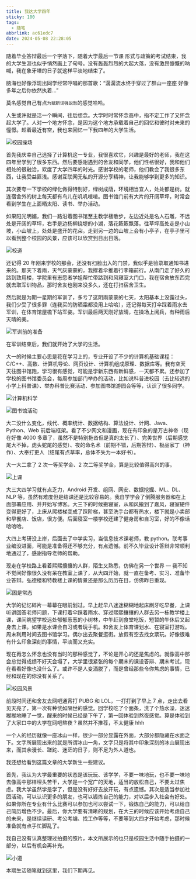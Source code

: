 ```yaml
---
title: 我这大学四年
sticky: 100
tags:
  - 随笔
abbrlink: ac61edc7
date: 2024-05-08 22:28:05
---
```


随着毕业答辩最后一个字落下，随着大学最后一节课 形式与政策的考试结束，我的大学生涯也似乎悄然画上了句号。没有轰轰烈烈的大起大落，没有激昂慷慨的呐喊，我在象牙塔的日子就这样平淡地结束了。

脑海也好像浮现出同学经常哼唱的那首歌：“潺潺流水终于穿过了群山一座座 好像多年之后你依然执着...”

莫名感觉自己有点`为赋新词强说愁`的感觉哈哈。

人生或许就是活一个瞬间，往后想念。大学时时常怀念高中，指不定工作了又怀念起大学了。人对一个地方怀念，是因为这个地方承载着自己的回忆和彼时对未来的憧憬。趁着最近有空，我也来回忆一下我四年的大学生活。

![校园操场](https://pic3.zhimg.com/80/v2-536b29ac88803fe2c4bdd8aa89ad8552_1440w.webp)

首先我庆幸自己选择了计算机这一专业，我很喜欢它，兴趣是最好的老师，我在这四年里学到了很多东西。然后要感谢遇到的舍友和同学，他们性格很好，我和他们相处的很融洽，欢度了大学四年的时光。感谢学校的老师，他们教会了我很多东西，让我受益匪浅。感谢互联网无私的开源分享精神，让我能够学到更多的知识。

其次要夸一下学校的绿化做得特别好，绿树成荫，环境相当宜人，处处都是树。就连宿舍外的树上每天都有鸟儿在叽叽喳喳。图书馆门前有大片的开阔草坪，时常会看到学生在上面晒太阳、读书、举办活动。

如果阳光明媚，我们一路沿着图书馆至主教学楼散步，左边近处是名人石雕，不远处是开阔的草坪，右手是边杨柳绕堤的小湖，落花簌簌飘落。往草坪高处走是小山坡，小山坡上，处处是盛开的花朵。走到另一边的山坡上会有小亭子，在亭子里可以看到整个校园的风景，应该可以欣赏到日出日落。

![校道](https://pic4.zhimg.com/80/v2-778576cfa1a19d1d10df4e44e0498c8f_1440w.webp)

还记得 20 年刚来学校的那会，还没有扫脸出入的门禁，我似乎是验录取通知书进来的。那天下着雨，天气灰蒙蒙的，我撑着伞推着行李箱前行。从南门走了好久的路到致用楼，学院里有志愿者学姐帮忙带路到和风寝室大门口，我在宿舍放东西完就去取军训物品，那时舍友也刚来没多久，还在打扫宿舍卫生。

然后就是为期一星期的军训了，多亏了这阴雨蒙蒙的七天，太阳基本上没露过头，我们少受了很多罪（连我买的防晒霜都没用上哈哈），还记得每天打伞踩着雨水去军训，在体育馆屋檐下站军姿。军训最后两天刚好放晴，在操场上阅兵，有种雨后天晴的美。

![军训前的准备](https://pic1.zhimg.com/80/v2-4ff242e1aa4af66899d7f1a2d3b58e68_1440w.webp)

在军训结束后，我们就开始了大学的生活。

大一的时候主要心思是花在学习上的，专业开设了不少的计算机基础课程：C/C++、高数、计算机导论、网页设计、计算机组成原理、数据库等。我有空天天往图书馆跑，学习很有感觉，可能是学新东西有新鲜感，一天都不累。还参加了学校的图书馆委员会，每周参加部门举办的活动，比如说科普进校园（去比较远的小学上科普课）、举办科普比赛活动、参加图书馆游园会等等，认识了很多同学。

![计算机科学](https://pic1.zhimg.com/80/v2-9efcc548e4d479f9fa715eb896016d84_1440w.webp)

![图书馆活动](https://pic2.zhimg.com/80/v2-9fda7ec1d935bda8949042dc466d6109_1440w.webp)

大二没什么变化，线代、概率统计、数据结构、算法设计、计网、Java、Python、Web 前后端框架。看了不少网文和漫画，现在有印象的是万古神帝（现在好像 4000 多章了，虽然不是特别拖沓但是真的太长了）、完美世界（后期感觉尾大不掉，虎头蛇尾的感觉）、夜的命名术（前期不错，后期答辩）、极品家丁（神作）、大奉打更人（结尾有点草率，总体不失为一本好书）。

大一大二拿了 2 次一等奖学金、2 次二等奖学金，算是比较值得高兴的事。

![上课](https://pic3.zhimg.com/80/v2-70e575b60fc803d56f24a176363accca_1440w.webp)

大三大四学习就有点乏力，Android 开发、组网、网安、数据挖掘、ML、DL、NLP 等，虽然有难度但是结课还是比较容易的。我自学学会了倒腾服务器和在上面部署应用、并开始写博客。大三下的时候搬寝室，从和风搬到了嘉风，寝室硬件变得更好了，上床从爬楼梯变成了踩阶梯，甚至洗手台都有热水，楼下就是小卖部和早餐店、饭店，很方便。后面寝室一楼学校还建了健身房和自习室，好的不像话哈哈哈。

大四上考研没上岸，后面去了中学实习，当信息技术课老师，教 python。联考事业编没进面，可能是准备得还不够充分，有点遗憾。前不久毕业设计答辩非常顺利地通过了，感谢指导老师的帮助。

现走在学校路上看着熙熙攘攘的人群，陌生又熟悉，仿佛在另一个世界 — 我不知不觉间好像很久没有呆在教室上课了，从大四开始，就一直在备考、实习、准备毕业答辩。弘德楼和特教楼上课的情景还是那么历历在目，仿佛昨日重现。

![困是常态](https://pic1.zhimg.com/80/v2-5ae4b52daba195b19ce8666451d8f4ec_1440w.webp)

大学的记忆碎片一幕幕在眼前划过。早上赶早八迷迷糊糊地起床刷牙吃早餐，上课听讲回答老师问题，下课打着伞踩着雨水、穿过熙熙攘攘的人群去另一栋教学楼上课，课间眺望学校远处郁郁葱葱的小树林，中午赶到食堂吃饭，短暂的午休后又起身去上课。如果是水课会自习或者玩手机。和舍友上体育课划水、在寝室打游戏。周末利用时间去图书馆学习。偶尔出去聚餐逛街。放假有空去找女票玩。好像很难有什么印象深刻的事情，平淡而又充实。

现在再怎么怀念也没有当时的那种感觉了，不论是开心的还是焦虑的。就像高中那会总觉得成绩不好天会塌了，大学里很紧张的每个期末的课设答辩、期末考试，现在看看好像也没什么了。或许不是人变洒脱了，而是曾经那些令你焦虑的事情，已经和现在的你没有关系了。

![校园风景](https://pic3.zhimg.com/80/v2-c9483ce8cafa6dd96641c56b2baacc7e_1440w.webp)

前段时间还和舍友去网吧通宵打 PUBG 和 LOL，一打打到了早上 7 点，走出去看见天亮了，第一次有种恍如隔世的感觉。回学校吃了个面条，洗了个热水澡，迷迷糊糊地睡了一觉，醒来的时候已经是下午了，第一回体验到熬夜感觉。算是体验到了大家口中的大学在网吧熬夜？虽然并不推荐，不太健康 hhh

一个人的经历就像一座冰山一样，很少一部分显露在外面，大部分都隐藏在水面之下。文字所展现出来的就是所谓冰山一角，文字只是将其中印象深刻的冰山展现出来，而其余漫长、蹉跎、迷茫的日子，则不足为外人道也。

我还想给看到这篇文章的大学新生一些建议。

首先，我认为大学最重要的状态是该玩玩、该学学，不要一味地玩，也不要一味地去像高中那样埋头苦干，大学是一个宽广的天地，适当的放松自己，不要太过焦虑。我大学虽然学是学了，但是没有好好去放开玩，有点遗憾。其次是适当参加社团活动，可以认识更多的朋友，也可以锻炼自己的能力，对以后步入社会有好处。如果你所在专业有什么比赛可以参加也可以尝试一下，锻炼自己的能力，可以给自己简历增色不少。最后，你大学要有清晰的规划，在大三的时候应该开始考虑自己的未来，是继续读研、考公考编、找工作等等，不要等到大四才开始考虑，那时候准备就有点手忙脚乱了。

我自己没有认真整理过拍摄的照片，本文所展示的也只是校园生活中随手拍摄的一部分，以后有机会再补充。

![小道](https://pic3.zhimg.com/80/v2-610edced8532eae1dd4d79d238c25c46_1440w.webp)

本期生活随笔就到这里，我们下期再见。
